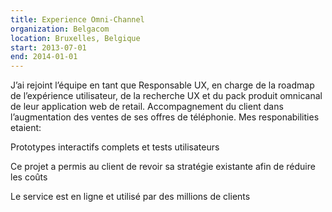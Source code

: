 ```yaml
---
title: Experience Omni-Channel
organization: Belgacom
location: Bruxelles, Belgique
start: 2013-07-01
end: 2014-01-01
---
```


J’ai rejoint l’équipe en tant que Responsable UX, en charge de la roadmap de l’expérience utilisateur, de la recherche UX et du pack produit omnicanal de leur application web de retail.
Accompagnement du client dans l’augmentation des ventes de ses offres de téléphonie. Mes responabilities etaient:

Prototypes interactifs complets et tests utilisateurs

Ce projet a permis au client de revoir sa stratégie existante afin de réduire les coûts

Le service est en ligne et utilisé par des millions de clients
